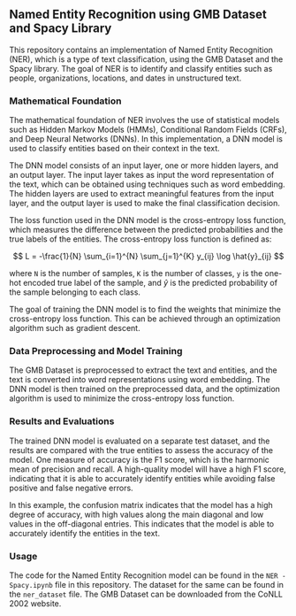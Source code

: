 ## Named Entity Recognition using GMB Dataset and Spacy Library

This repository contains an implementation of Named Entity Recognition (NER), which is a type of text classification, using the GMB Dataset and the Spacy library. The goal of NER is to identify and classify entities such as people, organizations, locations, and dates in unstructured text.

### Mathematical Foundation

The mathematical foundation of NER involves the use of statistical models such as Hidden Markov Models (HMMs), Conditional Random Fields (CRFs), and Deep Neural Networks (DNNs). In this implementation, a DNN model is used to classify entities based on their context in the text.

The DNN model consists of an input layer, one or more hidden layers, and an output layer. The input layer takes as input the word representation of the text, which can be obtained using techniques such as word embedding. The hidden layers are used to extract meaningful features from the input layer, and the output layer is used to make the final classification decision.

The loss function used in the DNN model is the cross-entropy loss function, which measures the difference between the predicted probabilities and the true labels of the entities. The cross-entropy loss function is defined as:

$$ L = -\frac{1}{N} \sum_{i=1}^{N} \sum_{j=1}^{K} y_{ij} \log \hat{y}_{ij} $$

where `N` is the number of samples, `K` is the number of classes, `y` is the one-hot encoded true label of the sample, and $\hat{y}$ is the predicted probability of the sample belonging to each class.

The goal of training the DNN model is to find the weights that minimize the cross-entropy loss function. This can be achieved through an optimization algorithm such as gradient descent.

### Data Preprocessing and Model Training

The GMB Dataset is preprocessed to extract the text and entities, and the text is converted into word representations using word embedding. The DNN model is then trained on the preprocessed data, and the optimization algorithm is used to minimize the cross-entropy loss function.

### Results and Evaluations

The trained DNN model is evaluated on a separate test dataset, and the results are compared with the true entities to assess the accuracy of the model. One measure of accuracy is the F1 score, which is the harmonic mean of precision and recall. A high-quality model will have a high F1 score, indicating that it is able to accurately identify entities while avoiding false positive and false negative errors.

In this example, the confusion matrix indicates that the model has a high degree of accuracy, with high values along the main diagonal and low values in the off-diagonal entries. This indicates that the model is able to accurately identify the entities in the text.

### Usage

The code for the Named Entity Recognition model can be found in the `NER - Spacy.ipynb` file in this repository. The dataset for the same can be found in the `ner_dataset` file. The GMB Dataset can be downloaded from the CoNLL 2002 website.

